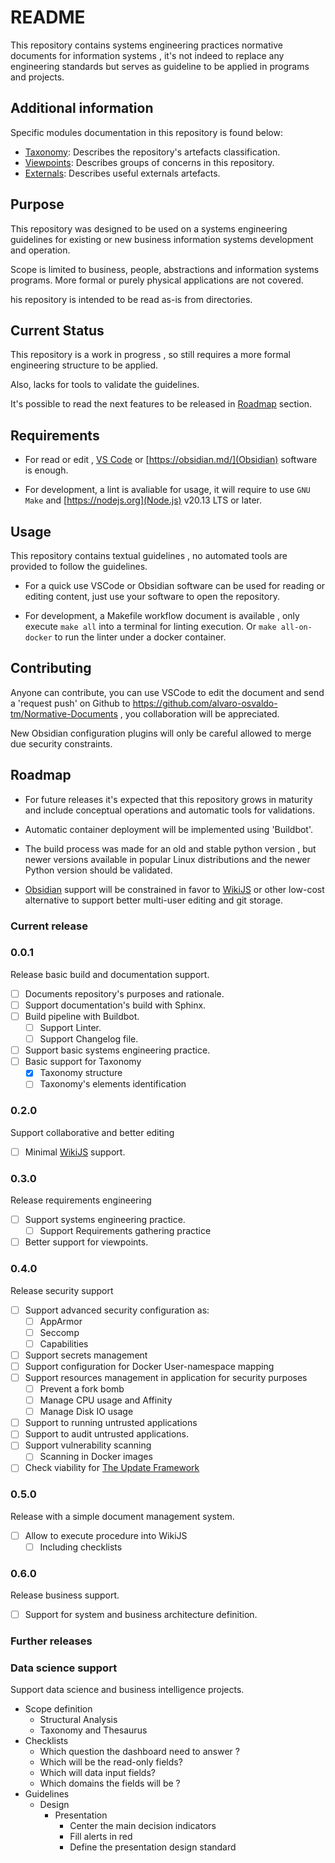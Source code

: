 # README

This repository contains systems engineering practices normative documents for information systems , it's not indeed to replace any engineering standards but serves as guideline to be applied in programs and projects.

## Additional information

Specific modules documentation in this repository is found below:

-   [Taxonomy](Taxonomy/README.md): Describes the repository's artefacts classification.
- [Viewpoints](Viewpoints/README.md): Describes groups of concerns in this repository.
-   [Externals](Externals/Externals.md): Describes useful externals artefacts.


## Purpose

This repository was designed to be used on a systems engineering guidelines for existing or new business information systems development and operation.

Scope is limited to business, people, abstractions and information systems programs. More formal or purely physical applications are not covered.

his repository is intended to be read as-is from directories.

## Current Status

This repository is a work in progress , so still requires a more formal engineering structure to be applied.

Also, lacks for tools to validate the guidelines.

It's possible to read the next features to be released in [Roadmap](#roadmap) section.

## Requirements

-   For read or edit , [VS Code](https://code.visualstudio.com/) or [https://obsidian.md/](Obsidian) software is enough.

-   For development, a lint is avaliable for usage, it will require to use `GNU Make` and [https://nodejs.org](Node.js) v20.13 LTS or later.

## Usage

This repository contains textual guidelines , no automated tools are provided to follow the guidelines.

-   For a quick use VSCode or Obsidian software can be used for reading or editing content, just use your software to open the repository.

-   For development, a Makefile workflow document is available , only execute `make all` into a terminal for linting execution. Or `make all-on-docker` to run the linter under a docker container.

## Contributing

Anyone can contribute, you can use VSCode to edit the document and send a 'request push' on Github to <https://github.com/alvaro-osvaldo-tm/Normative-Documents> , you collaboration will be appreciated.

New Obsidian configuration plugins will only be careful allowed to merge due security constraints.

## Roadmap

-   For future releases it's expected that this repository grows in maturity and include conceptual operations and automatic tools for validations.

-   Automatic container deployment will be implemented using 'Buildbot'.

-   The build process was made for an old and stable python version , but newer versions available in popular Linux distributions and the newer Python version should be validated.

-   [Obsidian](Tools/Management/Knowledge%20Management/Information%20Capture/Obsidian.md) support will be constrained in favor to [WikiJS](Tools/Management/Knowledge%20Management/Information%20Capture/WikiJS.md) or other low-cost alternative to support better multi-user editing and git storage.

### Current release

### 0.0.1

Release basic build and documentation support.

-   [ ] Documents repository's purposes and rationale.
-   [ ] Support documentation's build with Sphinx.
-   [ ] Build pipeline with Buildbot.
    -   [ ] Support Linter.
    -   [ ] Support Changelog file.
-   [ ] Support basic systems engineering practice.
-   [ ] Basic support for Taxonomy
    -   [x] Taxonomy structure
    -   [ ] Taxonomy's elements identification

### 0.2.0

Support collaborative and better editing

-   [ ] Minimal [WikiJS](Tools/Management/Knowledge%20Management/Information%20Capture/WikiJS.md) support.

### 0.3.0

Release requirements engineering

-   [ ] Support systems engineering practice.
    -   [ ] Support Requirements gathering practice
- [ ] Better support for viewpoints.

### 0.4.0

Release security support

-   [ ] Support advanced security configuration as:
    -   [ ] AppArmor
    -   [ ] Seccomp
    -   [ ] Capabilities
-   [ ] Support secrets management
-   [ ] Support configuration for Docker User-namespace mapping
-   [ ] Support resources management in application for security purposes
    -   [ ] Prevent a fork bomb
    -   [ ] Manage CPU usage and Affinity
    -   [ ] Manage Disk IO usage
-   [ ] Support to running untrusted applications
-   [ ] Support to audit untrusted applications.
-   [ ] Support vulnerability scanning
    -   [ ] Scanning in Docker images
-   [ ] Check viability for [The Update Framework](https://theupdateframework.io/)

### 0.5.0

Release with a simple document management system.

-   [ ] Allow to execute procedure into WikiJS
    -   [ ] Including checklists

### 0.6.0

Release business support.

-   [ ] Support for system and business architecture definition.


### Further releases

### Data science support

Support data science and business intelligence projects.

- Scope definition
	- Structural Analysis
	- Taxonomy and Thesaurus
- Checklists
	- Which question the dashboard need to answer ?
	- Which will be the read-only fields?
	- Which will data input fields?
	- Which domains the fields will be ?
- Guidelines
	- Design
		- Presentation
			- Center the main decision indicators
			- Fill alerts in red
			- Define the presentation design standard


